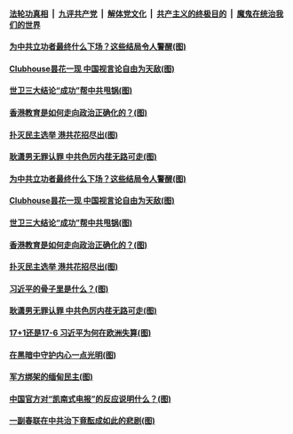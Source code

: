 ####  [法轮功真相](../../../../basic/blob/master/README.md?t=02121901) &nbsp;|&nbsp; [九评共产党](../../../../9ping.md/blob/master/README.md?t=02121901) &nbsp;|&nbsp; [解体党文化](../../../../jtdwh.md/blob/master/README.md?t=02121901)  &nbsp;|&nbsp; [共产主义的终极目的](../../../../gczydzjmd.md/blob/master/README.md?t=02121901) &nbsp;|&nbsp; [魔鬼在统治我们的世界](../../../../mgztzwmdsj.md/blob/master/README.md?t=02121901) 

#### [为中共立功者最终什么下场？这些结局令人警醒(图)](../pages/p4/962277.md?t=02121901) 

#### [Clubhouse昙花一现 中国视言论自由为天敌(图)](../pages/p4/962256.md?t=02121901) 

#### [世卫三大结论“成功”帮中共甩锅(图)](../pages/p4/962252.md?t=02121901) 

#### [香港教育是如何走向政治正确化的？(图)](../pages/p4/962250.md?t=02121901) 

#### [扑灭民主选举 港共花招尽出(图)](../pages/p4/962246.md?t=02121901) 

#### [耿潇男无罪认罪 中共色厉内荏无路可走(图)](../pages/p4/962239.md?t=02121901) 



#### [为中共立功者最终什么下场？这些结局令人警醒(图)](../pages/p4/962277.md?t=02121901) 

#### [Clubhouse昙花一现 中国视言论自由为天敌(图)](../pages/p4/962256.md?t=02121901) 

#### [世卫三大结论“成功”帮中共甩锅(图)](../pages/p4/962252.md?t=02121901) 

#### [香港教育是如何走向政治正确化的？(图)](../pages/p4/962250.md?t=02121901) 

#### [扑灭民主选举 港共花招尽出(图)](../pages/p4/962246.md?t=02121901) 

#### [习近平的骨子里是什么？(图)](../pages/p4/962231.md?t=02121901) 

#### [耿潇男无罪认罪 中共色厉内荏无路可走(图)](../pages/p4/962239.md?t=02121901) 





#### [17+1还是17-6 习近平为何在欧洲失算(图)](../pages/p4/962185.md?t=02121901) 

#### [在黑暗中守护内心一点光明(图)](../pages/p4/962177.md?t=02121901) 

#### [军方绑架的缅甸民主(图)](../pages/p4/962175.md?t=02121901) 

#### [中国官方对“凯南式电报”的反应说明什么？(图)](../pages/p4/962168.md?t=02121901) 

#### [一副春联在中共治下竟酝成如此的悲剧(图)](../pages/p4/962156.md?t=02121901) 



